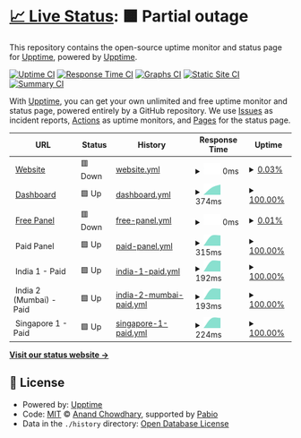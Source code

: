# [📈 Live Status](https://demo.upptime.js.org): <!--live status--> **🟧 Partial outage**

This repository contains the open-source uptime monitor and status page for [Upptime](https://upptime.js.org), powered by [Upptime](https://github.com/upptime/upptime).

[![Uptime CI](https://github.com/$OWNER/status/workflows/Uptime%20CI/badge.svg)](https://github.com/$OWNER/status/actions?query=workflow%3A%22Uptime+CI%22)
[![Response Time CI](https://github.com/$OWNER/status/workflows/Response%20Time%20CI/badge.svg)](https://github.com/$OWNER/status/actions?query=workflow%3A%22Response+Time+CI%22)
[![Graphs CI](https://github.com/$OWNER/status/workflows/Graphs%20CI/badge.svg)](https://github.com/$OWNER/status/actions?query=workflow%3A%22Graphs+CI%22)
[![Static Site CI](https://github.com/$OWNER/status/workflows/Static%20Site%20CI/badge.svg)](https://github.com/$OWNER/status/actions?query=workflow%3A%22Static+Site+CI%22)
[![Summary CI](https://github.com/$OWNER/status/workflows/Summary%20CI/badge.svg)](https://github.com/$OWNER/status/actions?query=workflow%3A%22Summary+CI%22)

With [Upptime](https://upptime.js.org), you can get your own unlimited and free uptime monitor and status page, powered entirely by a GitHub repository. We use [Issues](https://github.com/upptime/upptime/issues) as incident reports, [Actions](https://github.com/$OWNER/status/actions) as uptime monitors, and [Pages](https://demo.upptime.js.org) for the status page.

<!--start: status pages-->
<!-- This summary is generated by Upptime (https://github.com/upptime/upptime) -->
<!-- Do not edit this manually, your changes will be overwritten -->
<!-- prettier-ignore -->
| URL | Status | History | Response Time | Uptime |
| --- | ------ | ------- | ------------- | ------ |
| <img alt="" src="https://icons.duckduckgo.com/ip3/wraithnodes.net.ico" height="13"> [Website](https://wraithnodes.net) | 🟥 Down | [website.yml](https://github.com/wraithnodes/status/commits/HEAD/history/website.yml) | <details><summary><img alt="Response time graph" src="./graphs/website/response-time-week.png" height="20"> 0ms</summary><br><a href="https://status.wraithnodes.net/history/website"><img alt="Response time 0" src="https://img.shields.io/endpoint?url=https%3A%2F%2Fraw.githubusercontent.com%2Fwraithnodes%2Fstatus%2FHEAD%2Fapi%2Fwebsite%2Fresponse-time.json"></a><br><a href="https://status.wraithnodes.net/history/website"><img alt="24-hour response time 0" src="https://img.shields.io/endpoint?url=https%3A%2F%2Fraw.githubusercontent.com%2Fwraithnodes%2Fstatus%2FHEAD%2Fapi%2Fwebsite%2Fresponse-time-day.json"></a><br><a href="https://status.wraithnodes.net/history/website"><img alt="7-day response time 0" src="https://img.shields.io/endpoint?url=https%3A%2F%2Fraw.githubusercontent.com%2Fwraithnodes%2Fstatus%2FHEAD%2Fapi%2Fwebsite%2Fresponse-time-week.json"></a><br><a href="https://status.wraithnodes.net/history/website"><img alt="30-day response time 0" src="https://img.shields.io/endpoint?url=https%3A%2F%2Fraw.githubusercontent.com%2Fwraithnodes%2Fstatus%2FHEAD%2Fapi%2Fwebsite%2Fresponse-time-month.json"></a><br><a href="https://status.wraithnodes.net/history/website"><img alt="1-year response time 0" src="https://img.shields.io/endpoint?url=https%3A%2F%2Fraw.githubusercontent.com%2Fwraithnodes%2Fstatus%2FHEAD%2Fapi%2Fwebsite%2Fresponse-time-year.json"></a></details> | <details><summary><a href="https://status.wraithnodes.net/history/website">0.03%</a></summary><a href="https://status.wraithnodes.net/history/website"><img alt="All-time uptime 0.03%" src="https://img.shields.io/endpoint?url=https%3A%2F%2Fraw.githubusercontent.com%2Fwraithnodes%2Fstatus%2FHEAD%2Fapi%2Fwebsite%2Fuptime.json"></a><br><a href="https://status.wraithnodes.net/history/website"><img alt="24-hour uptime 0.03%" src="https://img.shields.io/endpoint?url=https%3A%2F%2Fraw.githubusercontent.com%2Fwraithnodes%2Fstatus%2FHEAD%2Fapi%2Fwebsite%2Fuptime-day.json"></a><br><a href="https://status.wraithnodes.net/history/website"><img alt="7-day uptime 0.03%" src="https://img.shields.io/endpoint?url=https%3A%2F%2Fraw.githubusercontent.com%2Fwraithnodes%2Fstatus%2FHEAD%2Fapi%2Fwebsite%2Fuptime-week.json"></a><br><a href="https://status.wraithnodes.net/history/website"><img alt="30-day uptime 0.03%" src="https://img.shields.io/endpoint?url=https%3A%2F%2Fraw.githubusercontent.com%2Fwraithnodes%2Fstatus%2FHEAD%2Fapi%2Fwebsite%2Fuptime-month.json"></a><br><a href="https://status.wraithnodes.net/history/website"><img alt="1-year uptime 0.03%" src="https://img.shields.io/endpoint?url=https%3A%2F%2Fraw.githubusercontent.com%2Fwraithnodes%2Fstatus%2FHEAD%2Fapi%2Fwebsite%2Fuptime-year.json"></a></details>
| <img alt="" src="https://icons.duckduckgo.com/ip3/dash.wraithnodes.net.ico" height="13"> [Dashboard](https://dash.wraithnodes.net) | 🟩 Up | [dashboard.yml](https://github.com/wraithnodes/status/commits/HEAD/history/dashboard.yml) | <details><summary><img alt="Response time graph" src="./graphs/dashboard/response-time-week.png" height="20"> 374ms</summary><br><a href="https://status.wraithnodes.net/history/dashboard"><img alt="Response time 374" src="https://img.shields.io/endpoint?url=https%3A%2F%2Fraw.githubusercontent.com%2Fwraithnodes%2Fstatus%2FHEAD%2Fapi%2Fdashboard%2Fresponse-time.json"></a><br><a href="https://status.wraithnodes.net/history/dashboard"><img alt="24-hour response time 374" src="https://img.shields.io/endpoint?url=https%3A%2F%2Fraw.githubusercontent.com%2Fwraithnodes%2Fstatus%2FHEAD%2Fapi%2Fdashboard%2Fresponse-time-day.json"></a><br><a href="https://status.wraithnodes.net/history/dashboard"><img alt="7-day response time 374" src="https://img.shields.io/endpoint?url=https%3A%2F%2Fraw.githubusercontent.com%2Fwraithnodes%2Fstatus%2FHEAD%2Fapi%2Fdashboard%2Fresponse-time-week.json"></a><br><a href="https://status.wraithnodes.net/history/dashboard"><img alt="30-day response time 374" src="https://img.shields.io/endpoint?url=https%3A%2F%2Fraw.githubusercontent.com%2Fwraithnodes%2Fstatus%2FHEAD%2Fapi%2Fdashboard%2Fresponse-time-month.json"></a><br><a href="https://status.wraithnodes.net/history/dashboard"><img alt="1-year response time 374" src="https://img.shields.io/endpoint?url=https%3A%2F%2Fraw.githubusercontent.com%2Fwraithnodes%2Fstatus%2FHEAD%2Fapi%2Fdashboard%2Fresponse-time-year.json"></a></details> | <details><summary><a href="https://status.wraithnodes.net/history/dashboard">100.00%</a></summary><a href="https://status.wraithnodes.net/history/dashboard"><img alt="All-time uptime 100.00%" src="https://img.shields.io/endpoint?url=https%3A%2F%2Fraw.githubusercontent.com%2Fwraithnodes%2Fstatus%2FHEAD%2Fapi%2Fdashboard%2Fuptime.json"></a><br><a href="https://status.wraithnodes.net/history/dashboard"><img alt="24-hour uptime 100.00%" src="https://img.shields.io/endpoint?url=https%3A%2F%2Fraw.githubusercontent.com%2Fwraithnodes%2Fstatus%2FHEAD%2Fapi%2Fdashboard%2Fuptime-day.json"></a><br><a href="https://status.wraithnodes.net/history/dashboard"><img alt="7-day uptime 100.00%" src="https://img.shields.io/endpoint?url=https%3A%2F%2Fraw.githubusercontent.com%2Fwraithnodes%2Fstatus%2FHEAD%2Fapi%2Fdashboard%2Fuptime-week.json"></a><br><a href="https://status.wraithnodes.net/history/dashboard"><img alt="30-day uptime 100.00%" src="https://img.shields.io/endpoint?url=https%3A%2F%2Fraw.githubusercontent.com%2Fwraithnodes%2Fstatus%2FHEAD%2Fapi%2Fdashboard%2Fuptime-month.json"></a><br><a href="https://status.wraithnodes.net/history/dashboard"><img alt="1-year uptime 100.00%" src="https://img.shields.io/endpoint?url=https%3A%2F%2Fraw.githubusercontent.com%2Fwraithnodes%2Fstatus%2FHEAD%2Fapi%2Fdashboard%2Fuptime-year.json"></a></details>
| <img alt="" src="https://icons.duckduckgo.com/ip3/panel.wraithnodes.net.ico" height="13"> [Free Panel](https://panel.wraithnodes.net) | 🟥 Down | [free-panel.yml](https://github.com/wraithnodes/status/commits/HEAD/history/free-panel.yml) | <details><summary><img alt="Response time graph" src="./graphs/free-panel/response-time-week.png" height="20"> 0ms</summary><br><a href="https://status.wraithnodes.net/history/free-panel"><img alt="Response time 0" src="https://img.shields.io/endpoint?url=https%3A%2F%2Fraw.githubusercontent.com%2Fwraithnodes%2Fstatus%2FHEAD%2Fapi%2Ffree-panel%2Fresponse-time.json"></a><br><a href="https://status.wraithnodes.net/history/free-panel"><img alt="24-hour response time 0" src="https://img.shields.io/endpoint?url=https%3A%2F%2Fraw.githubusercontent.com%2Fwraithnodes%2Fstatus%2FHEAD%2Fapi%2Ffree-panel%2Fresponse-time-day.json"></a><br><a href="https://status.wraithnodes.net/history/free-panel"><img alt="7-day response time 0" src="https://img.shields.io/endpoint?url=https%3A%2F%2Fraw.githubusercontent.com%2Fwraithnodes%2Fstatus%2FHEAD%2Fapi%2Ffree-panel%2Fresponse-time-week.json"></a><br><a href="https://status.wraithnodes.net/history/free-panel"><img alt="30-day response time 0" src="https://img.shields.io/endpoint?url=https%3A%2F%2Fraw.githubusercontent.com%2Fwraithnodes%2Fstatus%2FHEAD%2Fapi%2Ffree-panel%2Fresponse-time-month.json"></a><br><a href="https://status.wraithnodes.net/history/free-panel"><img alt="1-year response time 0" src="https://img.shields.io/endpoint?url=https%3A%2F%2Fraw.githubusercontent.com%2Fwraithnodes%2Fstatus%2FHEAD%2Fapi%2Ffree-panel%2Fresponse-time-year.json"></a></details> | <details><summary><a href="https://status.wraithnodes.net/history/free-panel">0.01%</a></summary><a href="https://status.wraithnodes.net/history/free-panel"><img alt="All-time uptime 0.01%" src="https://img.shields.io/endpoint?url=https%3A%2F%2Fraw.githubusercontent.com%2Fwraithnodes%2Fstatus%2FHEAD%2Fapi%2Ffree-panel%2Fuptime.json"></a><br><a href="https://status.wraithnodes.net/history/free-panel"><img alt="24-hour uptime 0.01%" src="https://img.shields.io/endpoint?url=https%3A%2F%2Fraw.githubusercontent.com%2Fwraithnodes%2Fstatus%2FHEAD%2Fapi%2Ffree-panel%2Fuptime-day.json"></a><br><a href="https://status.wraithnodes.net/history/free-panel"><img alt="7-day uptime 0.01%" src="https://img.shields.io/endpoint?url=https%3A%2F%2Fraw.githubusercontent.com%2Fwraithnodes%2Fstatus%2FHEAD%2Fapi%2Ffree-panel%2Fuptime-week.json"></a><br><a href="https://status.wraithnodes.net/history/free-panel"><img alt="30-day uptime 0.01%" src="https://img.shields.io/endpoint?url=https%3A%2F%2Fraw.githubusercontent.com%2Fwraithnodes%2Fstatus%2FHEAD%2Fapi%2Ffree-panel%2Fuptime-month.json"></a><br><a href="https://status.wraithnodes.net/history/free-panel"><img alt="1-year uptime 0.01%" src="https://img.shields.io/endpoint?url=https%3A%2F%2Fraw.githubusercontent.com%2Fwraithnodes%2Fstatus%2FHEAD%2Fapi%2Ffree-panel%2Fuptime-year.json"></a></details>
| <img alt="" src="https://icons.duckduckgo.com/ip3/null.ico" height="13"> Paid Panel | 🟩 Up | [paid-panel.yml](https://github.com/wraithnodes/status/commits/HEAD/history/paid-panel.yml) | <details><summary><img alt="Response time graph" src="./graphs/paid-panel/response-time-week.png" height="20"> 315ms</summary><br><a href="https://status.wraithnodes.net/history/paid-panel"><img alt="Response time 315" src="https://img.shields.io/endpoint?url=https%3A%2F%2Fraw.githubusercontent.com%2Fwraithnodes%2Fstatus%2FHEAD%2Fapi%2Fpaid-panel%2Fresponse-time.json"></a><br><a href="https://status.wraithnodes.net/history/paid-panel"><img alt="24-hour response time 315" src="https://img.shields.io/endpoint?url=https%3A%2F%2Fraw.githubusercontent.com%2Fwraithnodes%2Fstatus%2FHEAD%2Fapi%2Fpaid-panel%2Fresponse-time-day.json"></a><br><a href="https://status.wraithnodes.net/history/paid-panel"><img alt="7-day response time 315" src="https://img.shields.io/endpoint?url=https%3A%2F%2Fraw.githubusercontent.com%2Fwraithnodes%2Fstatus%2FHEAD%2Fapi%2Fpaid-panel%2Fresponse-time-week.json"></a><br><a href="https://status.wraithnodes.net/history/paid-panel"><img alt="30-day response time 315" src="https://img.shields.io/endpoint?url=https%3A%2F%2Fraw.githubusercontent.com%2Fwraithnodes%2Fstatus%2FHEAD%2Fapi%2Fpaid-panel%2Fresponse-time-month.json"></a><br><a href="https://status.wraithnodes.net/history/paid-panel"><img alt="1-year response time 315" src="https://img.shields.io/endpoint?url=https%3A%2F%2Fraw.githubusercontent.com%2Fwraithnodes%2Fstatus%2FHEAD%2Fapi%2Fpaid-panel%2Fresponse-time-year.json"></a></details> | <details><summary><a href="https://status.wraithnodes.net/history/paid-panel">100.00%</a></summary><a href="https://status.wraithnodes.net/history/paid-panel"><img alt="All-time uptime 100.00%" src="https://img.shields.io/endpoint?url=https%3A%2F%2Fraw.githubusercontent.com%2Fwraithnodes%2Fstatus%2FHEAD%2Fapi%2Fpaid-panel%2Fuptime.json"></a><br><a href="https://status.wraithnodes.net/history/paid-panel"><img alt="24-hour uptime 100.00%" src="https://img.shields.io/endpoint?url=https%3A%2F%2Fraw.githubusercontent.com%2Fwraithnodes%2Fstatus%2FHEAD%2Fapi%2Fpaid-panel%2Fuptime-day.json"></a><br><a href="https://status.wraithnodes.net/history/paid-panel"><img alt="7-day uptime 100.00%" src="https://img.shields.io/endpoint?url=https%3A%2F%2Fraw.githubusercontent.com%2Fwraithnodes%2Fstatus%2FHEAD%2Fapi%2Fpaid-panel%2Fuptime-week.json"></a><br><a href="https://status.wraithnodes.net/history/paid-panel"><img alt="30-day uptime 100.00%" src="https://img.shields.io/endpoint?url=https%3A%2F%2Fraw.githubusercontent.com%2Fwraithnodes%2Fstatus%2FHEAD%2Fapi%2Fpaid-panel%2Fuptime-month.json"></a><br><a href="https://status.wraithnodes.net/history/paid-panel"><img alt="1-year uptime 100.00%" src="https://img.shields.io/endpoint?url=https%3A%2F%2Fraw.githubusercontent.com%2Fwraithnodes%2Fstatus%2FHEAD%2Fapi%2Fpaid-panel%2Fuptime-year.json"></a></details>
| <img alt="" src="https://icons.duckduckgo.com/ip3/null.ico" height="13"> India 1 - Paid | 🟩 Up | [india-1-paid.yml](https://github.com/wraithnodes/status/commits/HEAD/history/india-1-paid.yml) | <details><summary><img alt="Response time graph" src="./graphs/india-1-paid/response-time-week.png" height="20"> 192ms</summary><br><a href="https://status.wraithnodes.net/history/india-1-paid"><img alt="Response time 192" src="https://img.shields.io/endpoint?url=https%3A%2F%2Fraw.githubusercontent.com%2Fwraithnodes%2Fstatus%2FHEAD%2Fapi%2Findia-1-paid%2Fresponse-time.json"></a><br><a href="https://status.wraithnodes.net/history/india-1-paid"><img alt="24-hour response time 192" src="https://img.shields.io/endpoint?url=https%3A%2F%2Fraw.githubusercontent.com%2Fwraithnodes%2Fstatus%2FHEAD%2Fapi%2Findia-1-paid%2Fresponse-time-day.json"></a><br><a href="https://status.wraithnodes.net/history/india-1-paid"><img alt="7-day response time 192" src="https://img.shields.io/endpoint?url=https%3A%2F%2Fraw.githubusercontent.com%2Fwraithnodes%2Fstatus%2FHEAD%2Fapi%2Findia-1-paid%2Fresponse-time-week.json"></a><br><a href="https://status.wraithnodes.net/history/india-1-paid"><img alt="30-day response time 192" src="https://img.shields.io/endpoint?url=https%3A%2F%2Fraw.githubusercontent.com%2Fwraithnodes%2Fstatus%2FHEAD%2Fapi%2Findia-1-paid%2Fresponse-time-month.json"></a><br><a href="https://status.wraithnodes.net/history/india-1-paid"><img alt="1-year response time 192" src="https://img.shields.io/endpoint?url=https%3A%2F%2Fraw.githubusercontent.com%2Fwraithnodes%2Fstatus%2FHEAD%2Fapi%2Findia-1-paid%2Fresponse-time-year.json"></a></details> | <details><summary><a href="https://status.wraithnodes.net/history/india-1-paid">100.00%</a></summary><a href="https://status.wraithnodes.net/history/india-1-paid"><img alt="All-time uptime 100.00%" src="https://img.shields.io/endpoint?url=https%3A%2F%2Fraw.githubusercontent.com%2Fwraithnodes%2Fstatus%2FHEAD%2Fapi%2Findia-1-paid%2Fuptime.json"></a><br><a href="https://status.wraithnodes.net/history/india-1-paid"><img alt="24-hour uptime 100.00%" src="https://img.shields.io/endpoint?url=https%3A%2F%2Fraw.githubusercontent.com%2Fwraithnodes%2Fstatus%2FHEAD%2Fapi%2Findia-1-paid%2Fuptime-day.json"></a><br><a href="https://status.wraithnodes.net/history/india-1-paid"><img alt="7-day uptime 100.00%" src="https://img.shields.io/endpoint?url=https%3A%2F%2Fraw.githubusercontent.com%2Fwraithnodes%2Fstatus%2FHEAD%2Fapi%2Findia-1-paid%2Fuptime-week.json"></a><br><a href="https://status.wraithnodes.net/history/india-1-paid"><img alt="30-day uptime 100.00%" src="https://img.shields.io/endpoint?url=https%3A%2F%2Fraw.githubusercontent.com%2Fwraithnodes%2Fstatus%2FHEAD%2Fapi%2Findia-1-paid%2Fuptime-month.json"></a><br><a href="https://status.wraithnodes.net/history/india-1-paid"><img alt="1-year uptime 100.00%" src="https://img.shields.io/endpoint?url=https%3A%2F%2Fraw.githubusercontent.com%2Fwraithnodes%2Fstatus%2FHEAD%2Fapi%2Findia-1-paid%2Fuptime-year.json"></a></details>
| <img alt="" src="https://icons.duckduckgo.com/ip3/null.ico" height="13"> India 2 (Mumbai) - Paid | 🟩 Up | [india-2-mumbai-paid.yml](https://github.com/wraithnodes/status/commits/HEAD/history/india-2-mumbai-paid.yml) | <details><summary><img alt="Response time graph" src="./graphs/india-2-mumbai-paid/response-time-week.png" height="20"> 193ms</summary><br><a href="https://status.wraithnodes.net/history/india-2-mumbai-paid"><img alt="Response time 193" src="https://img.shields.io/endpoint?url=https%3A%2F%2Fraw.githubusercontent.com%2Fwraithnodes%2Fstatus%2FHEAD%2Fapi%2Findia-2-mumbai-paid%2Fresponse-time.json"></a><br><a href="https://status.wraithnodes.net/history/india-2-mumbai-paid"><img alt="24-hour response time 193" src="https://img.shields.io/endpoint?url=https%3A%2F%2Fraw.githubusercontent.com%2Fwraithnodes%2Fstatus%2FHEAD%2Fapi%2Findia-2-mumbai-paid%2Fresponse-time-day.json"></a><br><a href="https://status.wraithnodes.net/history/india-2-mumbai-paid"><img alt="7-day response time 193" src="https://img.shields.io/endpoint?url=https%3A%2F%2Fraw.githubusercontent.com%2Fwraithnodes%2Fstatus%2FHEAD%2Fapi%2Findia-2-mumbai-paid%2Fresponse-time-week.json"></a><br><a href="https://status.wraithnodes.net/history/india-2-mumbai-paid"><img alt="30-day response time 193" src="https://img.shields.io/endpoint?url=https%3A%2F%2Fraw.githubusercontent.com%2Fwraithnodes%2Fstatus%2FHEAD%2Fapi%2Findia-2-mumbai-paid%2Fresponse-time-month.json"></a><br><a href="https://status.wraithnodes.net/history/india-2-mumbai-paid"><img alt="1-year response time 193" src="https://img.shields.io/endpoint?url=https%3A%2F%2Fraw.githubusercontent.com%2Fwraithnodes%2Fstatus%2FHEAD%2Fapi%2Findia-2-mumbai-paid%2Fresponse-time-year.json"></a></details> | <details><summary><a href="https://status.wraithnodes.net/history/india-2-mumbai-paid">100.00%</a></summary><a href="https://status.wraithnodes.net/history/india-2-mumbai-paid"><img alt="All-time uptime 100.00%" src="https://img.shields.io/endpoint?url=https%3A%2F%2Fraw.githubusercontent.com%2Fwraithnodes%2Fstatus%2FHEAD%2Fapi%2Findia-2-mumbai-paid%2Fuptime.json"></a><br><a href="https://status.wraithnodes.net/history/india-2-mumbai-paid"><img alt="24-hour uptime 100.00%" src="https://img.shields.io/endpoint?url=https%3A%2F%2Fraw.githubusercontent.com%2Fwraithnodes%2Fstatus%2FHEAD%2Fapi%2Findia-2-mumbai-paid%2Fuptime-day.json"></a><br><a href="https://status.wraithnodes.net/history/india-2-mumbai-paid"><img alt="7-day uptime 100.00%" src="https://img.shields.io/endpoint?url=https%3A%2F%2Fraw.githubusercontent.com%2Fwraithnodes%2Fstatus%2FHEAD%2Fapi%2Findia-2-mumbai-paid%2Fuptime-week.json"></a><br><a href="https://status.wraithnodes.net/history/india-2-mumbai-paid"><img alt="30-day uptime 100.00%" src="https://img.shields.io/endpoint?url=https%3A%2F%2Fraw.githubusercontent.com%2Fwraithnodes%2Fstatus%2FHEAD%2Fapi%2Findia-2-mumbai-paid%2Fuptime-month.json"></a><br><a href="https://status.wraithnodes.net/history/india-2-mumbai-paid"><img alt="1-year uptime 100.00%" src="https://img.shields.io/endpoint?url=https%3A%2F%2Fraw.githubusercontent.com%2Fwraithnodes%2Fstatus%2FHEAD%2Fapi%2Findia-2-mumbai-paid%2Fuptime-year.json"></a></details>
| <img alt="" src="https://icons.duckduckgo.com/ip3/null.ico" height="13"> Singapore 1 - Paid | 🟩 Up | [singapore-1-paid.yml](https://github.com/wraithnodes/status/commits/HEAD/history/singapore-1-paid.yml) | <details><summary><img alt="Response time graph" src="./graphs/singapore-1-paid/response-time-week.png" height="20"> 224ms</summary><br><a href="https://status.wraithnodes.net/history/singapore-1-paid"><img alt="Response time 224" src="https://img.shields.io/endpoint?url=https%3A%2F%2Fraw.githubusercontent.com%2Fwraithnodes%2Fstatus%2FHEAD%2Fapi%2Fsingapore-1-paid%2Fresponse-time.json"></a><br><a href="https://status.wraithnodes.net/history/singapore-1-paid"><img alt="24-hour response time 224" src="https://img.shields.io/endpoint?url=https%3A%2F%2Fraw.githubusercontent.com%2Fwraithnodes%2Fstatus%2FHEAD%2Fapi%2Fsingapore-1-paid%2Fresponse-time-day.json"></a><br><a href="https://status.wraithnodes.net/history/singapore-1-paid"><img alt="7-day response time 224" src="https://img.shields.io/endpoint?url=https%3A%2F%2Fraw.githubusercontent.com%2Fwraithnodes%2Fstatus%2FHEAD%2Fapi%2Fsingapore-1-paid%2Fresponse-time-week.json"></a><br><a href="https://status.wraithnodes.net/history/singapore-1-paid"><img alt="30-day response time 224" src="https://img.shields.io/endpoint?url=https%3A%2F%2Fraw.githubusercontent.com%2Fwraithnodes%2Fstatus%2FHEAD%2Fapi%2Fsingapore-1-paid%2Fresponse-time-month.json"></a><br><a href="https://status.wraithnodes.net/history/singapore-1-paid"><img alt="1-year response time 224" src="https://img.shields.io/endpoint?url=https%3A%2F%2Fraw.githubusercontent.com%2Fwraithnodes%2Fstatus%2FHEAD%2Fapi%2Fsingapore-1-paid%2Fresponse-time-year.json"></a></details> | <details><summary><a href="https://status.wraithnodes.net/history/singapore-1-paid">100.00%</a></summary><a href="https://status.wraithnodes.net/history/singapore-1-paid"><img alt="All-time uptime 100.00%" src="https://img.shields.io/endpoint?url=https%3A%2F%2Fraw.githubusercontent.com%2Fwraithnodes%2Fstatus%2FHEAD%2Fapi%2Fsingapore-1-paid%2Fuptime.json"></a><br><a href="https://status.wraithnodes.net/history/singapore-1-paid"><img alt="24-hour uptime 100.00%" src="https://img.shields.io/endpoint?url=https%3A%2F%2Fraw.githubusercontent.com%2Fwraithnodes%2Fstatus%2FHEAD%2Fapi%2Fsingapore-1-paid%2Fuptime-day.json"></a><br><a href="https://status.wraithnodes.net/history/singapore-1-paid"><img alt="7-day uptime 100.00%" src="https://img.shields.io/endpoint?url=https%3A%2F%2Fraw.githubusercontent.com%2Fwraithnodes%2Fstatus%2FHEAD%2Fapi%2Fsingapore-1-paid%2Fuptime-week.json"></a><br><a href="https://status.wraithnodes.net/history/singapore-1-paid"><img alt="30-day uptime 100.00%" src="https://img.shields.io/endpoint?url=https%3A%2F%2Fraw.githubusercontent.com%2Fwraithnodes%2Fstatus%2FHEAD%2Fapi%2Fsingapore-1-paid%2Fuptime-month.json"></a><br><a href="https://status.wraithnodes.net/history/singapore-1-paid"><img alt="1-year uptime 100.00%" src="https://img.shields.io/endpoint?url=https%3A%2F%2Fraw.githubusercontent.com%2Fwraithnodes%2Fstatus%2FHEAD%2Fapi%2Fsingapore-1-paid%2Fuptime-year.json"></a></details>

<!--end: status pages-->

[**Visit our status website →**](https://status.wraithnodes.net)

## 📄 License

- Powered by: [Upptime](https://github.com/upptime/upptime)
- Code: [MIT](./LICENSE) © [Anand Chowdhary](https://anandchowdhary.com), supported by [Pabio](https://pabio.com)
- Data in the `./history` directory: [Open Database License](https://opendatacommons.org/licenses/odbl/1-0/)
